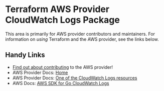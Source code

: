 # Terraform AWS Provider CloudWatch Logs Package

This area is primarily for AWS provider contributors and maintainers. For information on _using_ Terraform and the AWS provider, see the links below.

## Handy Links

* [Find out about contributing](https://hashicorp.github.io/terraform-provider-aws/#contribute) to the AWS provider!
* AWS Provider Docs: [Home](https://registry.terraform.io/providers/hashicorp/aws/latest/docs)
* AWS Provider Docs: [One of the CloudWatch Logs resources](https://registry.terraform.io/providers/hashicorp/aws/latest/docs/resources/cloudwatch_log_destination)
* AWS Docs: [AWS SDK for Go CloudWatch Logs](https://docs.aws.amazon.com/sdk-for-go/api/service/cloudwatchlogs/)
